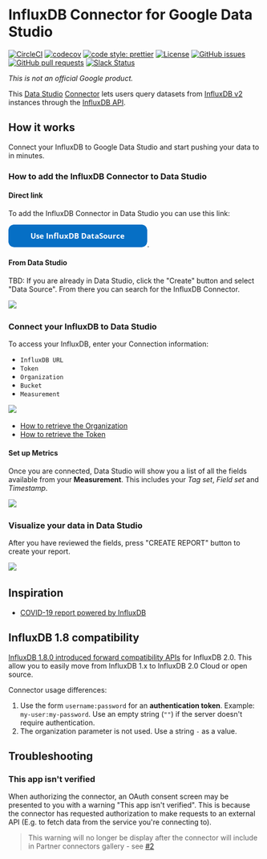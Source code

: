 # InfluxDB Connector for Google Data Studio

[![CircleCI](https://circleci.com/gh/influxdata/influxdb-gds-connector.svg?style=svg)](https://circleci.com/gh/influxdata/influxdb-gds-connector)
[![codecov](https://codecov.io/gh/influxdata/influxdb-gds-connector/branch/master/graph/badge.svg)](https://codecov.io/gh/influxdata/influxdb-gds-connector)
[![code style: prettier](https://img.shields.io/badge/code_style-prettier-ff69b4.svg)](https://github.com/prettier/prettier)
[![License](https://img.shields.io/github/license/influxdata/influxdb-gds-connector.svg)](https://github.com/influxdata/influxdb-gds-connector/blob/master/LICENSE)
[![GitHub issues](https://img.shields.io/github/issues-raw/influxdata/influxdb-gds-connector.svg)](https://github.com/influxdata/influxdb-gds-connector/issues)
[![GitHub pull requests](https://img.shields.io/github/issues-pr-raw/influxdata/influxdb-gds-connector.svg)](https://github.com/influxdata/influxdb-gds-connector/pulls)
[![Slack Status](https://img.shields.io/badge/slack-join_chat-white.svg?logo=slack&style=social)](https://www.influxdata.com/slack)

*This is not an official Google product.*

This [Data Studio] [Connector] lets users query datasets from [InfluxDB v2] instances through the [InfluxDB API].
## How it works

Connect your InfluxDB to Google Data Studio and start pushing  your data to in minutes.

### How to add the InfluxDB Connector to Data Studio

#### Direct link

To add the InfluxDB Connector in Data Studio you can use this link: 

[![Use InfluxDB DataSource](docs/button.png)](https://datastudio.google.com/u/0/datasources/create?connectorId=AKfycbwhJChhmMypQvNlihgRJMAhCb8gaM3ii9oUNWlW_Cp2PbJSfqeHfPyjNVp15iy9ltCs). 

#### From Data Studio

TBD: If you are already in Data Studio, click the "Create" button and select "Data Source". From there you can search for the InfluxDB Connector.

<img src="docs/datastudio-connector.png" height="350px">

### Connect your InfluxDB to Data Studio

To access your InfluxDB, enter your Connection information: 

- `InfluxDB URL` 
- `Token` 
- `Organization` 
- `Bucket` 
- `Measurement` 

<img src="docs/datastudio-connection.jpg" height="350px">

- [How to retrieve the Organization](https://v2.docs.influxdata.com/v2.0/organizations/view-orgs/)
- [How to retrieve the Token](https://v2.docs.influxdata.com/v2.0/security/tokens/view-tokens/)

#### Set up Metrics

Once you are connected, Data Studio will show you a list of all the fields available from your **Measurement**. 
This includes your _Tag set_, _Field set_ and _Timestamp_. 

<img src="docs/datastudio-fields.png" height="350px">

### Visualize your data in Data Studio

After you have reviewed the fields, press "CREATE REPORT" button to create your report. 

<img src="docs/datastudio-report.png" height="350px">

## Inspiration

- [COVID-19 report powered by InfluxDB](/examples/)

## InfluxDB 1.8 compatibility

[InfluxDB 1.8.0 introduced forward compatibility APIs](https://docs.influxdata.com/influxdb/v1.8/tools/api/#influxdb-20-api-compatibility-endpoints) for InfluxDB 2.0. This allow you to easily move from InfluxDB 1.x to InfluxDB 2.0 Cloud or open source.

Connector usage differences:
1. Use the form `username:password` for an **authentication token**. Example: `my-user:my-password`. Use an empty string (`""`) if the server doesn't require authentication.
1. The organization parameter is not used. Use a string `-` as a value.

## Troubleshooting

### This app isn't verified

When authorizing the connector, an OAuth consent screen may be presented to you with a warning "This app isn't verified". 
This is because the connector has requested authorization to make requests to an external API (E.g. to fetch data from the service you're connecting to). 

> This warning will no longer be display after the connector will include in Partner connectors gallery - see [#2](https://github.com/influxdata/influxdb-gds-connector/issues/2)

[Data Studio]: https://datastudio.google.com
[Connector]: https://developers.google.com/datastudio/connector
[InfluxDB v2]: https://www.influxdata.com/products/influxdb-overview/influxdb-2-0/
[InfluxDB API]: https://v2.docs.influxdata.com/v2.0/reference/api/
